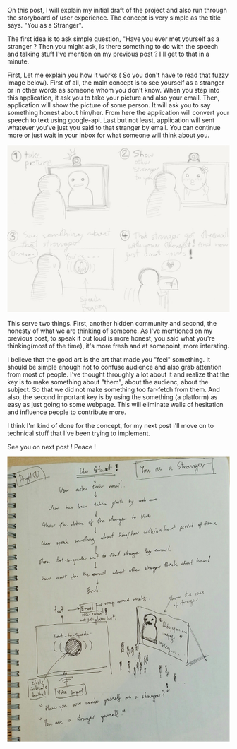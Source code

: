On this post, I will explain my initial draft of the project and also run through the storyboard of user experience. The concept is very simple as the title says. "You as a Stranger".

The first idea is to ask simple question, "Have you ever met yourself as a stranger ? Then you might ask, Is there something to do with the speech and talking stuff I've mention on my previous post ? I'll get to that in a minute.

First, Let me explain you how it works ( So you don't have to read that fuzzy image below). First of all, the main concept is to see yourself as a stranger or in other words as someone whom you don't know. When you step into this application, it ask you to take your picture and also your email. Then, application will show the picture of some person. It will ask you to say something honest about him/her. From here the application will convert your speech to text using google-api. Last but not least, application will sent whatever you've just you said to that stranger by email. You can continue more or just wait in your inbox for what someone will think about you.

![Story bord#1](../project_images/stybd.jpg?raw=true "Story Bord")

This serve two things. First, another hidden community and second, the honesty of what we are thinking of someone. As I've mentioned on my previous post, to speak it out loud is more honest, you said what you're thinking(most of the time), it's more fresh and at somepoint, more intersting. 

I believe that the good art is the art that made you "feel" something. It should be simple enough not to confuse audience and also grab attention from most of people. I've thought throughly a lot about it and realize that the key is to make something about "them", about the audienc, about the subject. So that we did not make something too far-fetch from them. And also, the second important key is by using the something (a platform) as easy as just going to some webpage. This will eliminate walls of hesitation and influence people to contribute more.

I think I'm kind of done for the concept, for my next post I'll move on to technical stuff that I've been trying to implement. 

See you on next post ! Peace ! 

![Draft Project#1](../project_images/draft.jpg?raw=true "Draft1")
